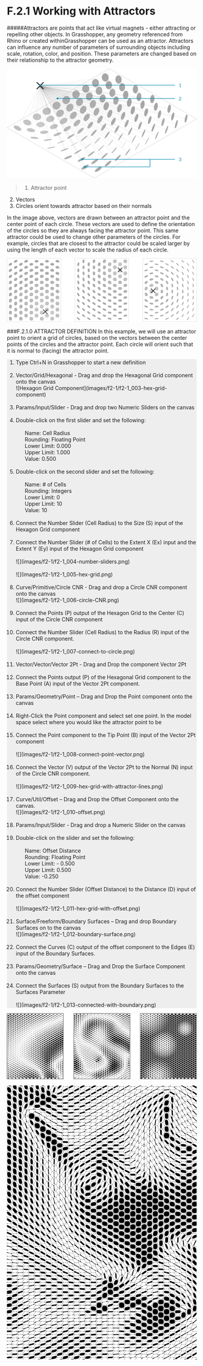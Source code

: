 # F.2.1 Working with Attractors

#####Attractors are points that act like virtual magnets - either attracting or repelling other objects. In Grasshopper, any geometry referenced from Rhino or created withinGrasshopper can be used as an attractor. Attractors can influence any number of parameters of surrounding objects including scale, rotation, color, and position. These parameters are changed based on their relationship to the attractor geometry.

![Overview](images/f2-1/f2-1_001-attractor-overview.png)
>1. Attractor point
2. Vectors
3. Circles orient towards attractor based on their normals

In the image above, vectors are drawn between an attractor point and the center
point of each circle. These vectors are used to define the orientation of the
circles so they are always facing the attractor point.
This same attractor could be used to change other parameters of the circles. For
example, circles that are closest to the attractor could be scaled larger by using
the length of each vector to scale the radius of each circle.

![Examples](images/f2-1/f2-1_002-attractor-examples.png)

###F.2.1.0 ATTRACTOR DEFINITION
In this example, we will use an attractor point to orient a grid of circles, based on the vectors between the center points of the circles and the attractor point. Each circle will orient such that it is normal to (facing) the attractor point.
<ol style="background-color:#EEEEEE">
<li>Type Ctrl+N in Grasshopper to start a new definition</li><br>
<li>Vector/Grid/Hexagonal - Drag and drop the Hexagonal Grid component onto the canvas
<br>
![Hexagon Grid Component](images/f2-1/f2-1_003-hex-grid-component)
</li><br>
<li>Params/Input/Slider - Drag and drop two Numeric Sliders on the canvas</li><br>
<li>Double-click on the first slider and set the following:
<ul><br>Name: Cell Radius<br>
Rounding: Floating Point<br>
Lower Limit: 0.000<br>
Upper Limit: 1.000<br>
Value: 0.500</ul></li><br>
<li>Double-click on the second slider and set the following:
<ul><br>Name: # of Cells<br>
Rounding: Integers<br>
Lower Limit: 0<br>
Upper Limit: 10<br>
Value: 10</ul></li><br>
<li>Connect the Number Slider (Cell Radius) to the Size (S) input of the Hexagon Grid component
</li><br>
<li>Connect the Number Slider (# of Cells) to the Extent X (Ex) input and the Extent Y (Ey) input of the Hexagon Grid component
<br>
<br>
![](images/f2-1/f2-1_004-number-sliders.png)
<br>
<br>
![](images/f2-1/f2-1_005-hex-grid.png)
</li><br>
<li>Curve/Primitive/Circle CNR - Drag and drop a Circle CNR component onto the canvas
<br>
![](images/f2-1/f2-1_006-circle-CNR.png)
</li><br>
<li>Connect the Points (P) output of the Hexagon Grid to the Center (C) input of the Circle CNR component</li><br>
<li>Connect the Number Slider (Cell Radius) to the Radius (R) input of the Circle CNR component.
<br>
<br>
![](images/f2-1/f2-1_007-connect-to-circle.png)
</li><br>
<li>Vector/Vector/Vector 2Pt - Drag and Drop the component Vector 2Pt</li><br>
<li>Connect the Points output (P) of the Hexagonal Grid component to the Base Point (A) input of the Vector 2Pt component.</li><br>
<li>Params/Geometry/Point – Drag and Drop the Point component onto the canvas</li><br>
<li>Right-Click the Point component and select set one point. In the model space select where you would like the attractor point to be</li><br>
<li>Connect the Point component to the Tip Point (B) input of the Vector 2Pt component
<br>
<br>
![](images/f2-1/f2-1_008-connect-point-vector.png)
</li><br>
<li>Connect the Vector (V) output of the Vector 2Pt to the Normal (N) input of the Circle CNR component.
<br><br>
![](images/f2-1/f2-1_009-hex-grid-with-attractor-lines.png)
</li><br>
<li>Curve/Util/Offset – Drag and Drop the Offset Component onto the canvas.
<br>
![](images/f2-1/f2-1_010-offset.png)
</li><br>
<li>Params/Input/Slider - Drag and drop a Numeric Slider on the canvas</li><br>
<li>Double-click on the slider and set the following:
<ul><br>Name: Offset Distance<br>
Rounding: Floating Point<br>
Lower Limit: - 0.500<br>
Upper Limit: 0.500<br>
Value: -0.250</ul>
</li><br>
<li>Connect the Number Slider (Offset Distance) to the Distance (D) input of the offset component
<br><br>
![](images/f2-1/f2-1_011-hex-grid-with-offset.png)
</li><br>
<li>Surface/Freeform/Boundary Surfaces – Drag and drop Boundary Surfaces on to the canvas
<br>
![](images/f2-1/f2-1_012-boundary-surface.png)
</li><br>
<li>Connect the Curves (C) output of the offset component to the Edges (E) input of the Boundary Surfaces.</li><br>
<li>Params/Geometry/Surface – Drag and Drop the Surface Component onto the canvas</li><br>
<li>Connect the Surfaces (S) output from the Boundary Surfaces to the Surfaces Parameter
<br>
<br>
![](images/f2-1/f2-1_013-connected-with-boundary.png)
</li>
</ol>

![](images/f2-1/f2-1_014-small-examples.png)

![](images/f2-1/f2-1_015-large-example.png)
